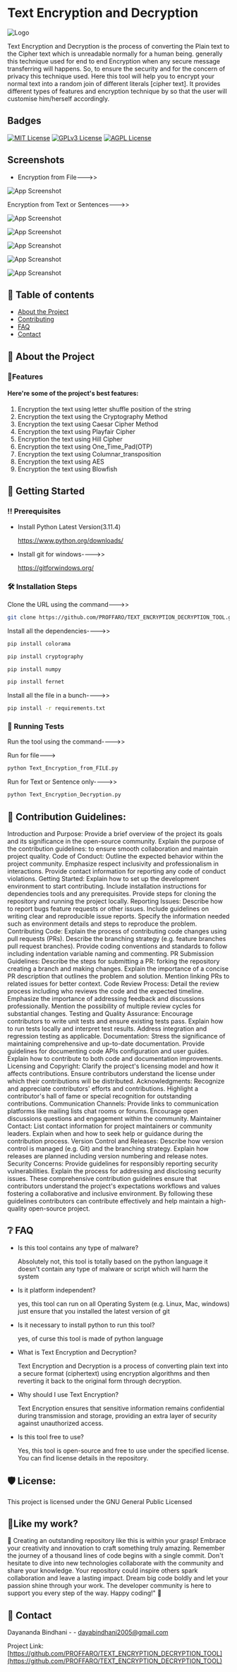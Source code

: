 
# Text Encryption and Decryption
![Logo](https://cdn-icons-png.flaticon.com/512/3470/3470475.png)


Text Encryption and Decryption is the process of converting the Plain text to the Cipher text which is unreadable normally for a human being. generally this technique used for end to end Encryption when any secure message transferring will happens. So, to ensure the security and for the concern of privacy this technique used. Here this tool will help you to encrypt your normal text into a random join of different literals [cipher text]. It provides different types of features and encryption technique by so that the user will customise him/herself accordingly.
## Badges

[![MIT License](https://img.shields.io/badge/Text_Encryption_and_Decryption-Tool-red.svg)](https://choosealicense.com/licenses/mit/)
[![GPLv3 License](https://img.shields.io/badge/License-GPL%20v3-green.svg)](https://opensource.org/licenses/)
[![AGPL License](https://img.shields.io/badge/Language-Python-blue.svg)](http://www.gnu.org/licenses/agpl-3.0)


## Screenshots

- Encryption from File--->>

![App Screenshot](https://snipboard.io/4ihomH.jpg)

Encryption from Text or Sentences--->>

![App Screenshot](https://snipboard.io/cKMVsJ.jpg)

![App Screenshot](https://snipboard.io/gxeZz2.jpg)

![App Screanshot](https://snipboard.io/6XPlRw.jpg)

![App Screanshot](https://snipboard.io/ykhcKX.jpg)

![App Screanshot](https://snipboard.io/brHuLF.jpg)


## 📒 Table of contents

- [About the Project](#star2-about-the-project)
- [Contributing](#wave-contributing)
- [FAQ](#grey_question-faq)
- [Contact](#handshake-contact)
## 🌟 About the Project

### 🎯Features

#### Here're some of the project's best features:

  1. Encryption the text using letter shuffle position of the string
  2. Encryption the text using the Cryptography Method
  3. Encryption the text using Caesar Cipher Method
  4. Encryption the text using Playfair Cipher
  5. Encryption the text using Hill Cipher
  6. Encryption the text using One_Time_Pad(OTP)
  7. Encryption the text using Columnar_transposition
  8. Encryption the text using AES
  9. Encryption the text using Blowfish
## 🧰 Getting Started

### ‼️ Prerequisites

- Install Python Latest Version(3.11.4)

  https://www.python.org/downloads/

- Install git for windows---->>
  
  https://gitforwindows.org/
### 🛠️ Installation Steps

Clone the URL using the command--->>
```bash
git clone https://github.com/PROFFARO/TEXT_ENCRYPTION_DECRYPTION_TOOL.git
```
Install all the dependencies---->>
```bash
pip install colorama
```

```bash
pip install cryptography
```

```bash
pip install numpy
```

```bash
pip install fernet
```
Install all the file in a bunch---->>
```bash
pip install -r requirements.txt
```


### 🧪 Running Tests

Run the tool using the command---->>

Run for file--->
```bash
python Text_Encryption_from_FILE.py
```
Run for Text or Sentence only---->>
```bash
python Text_Encryption_Decryption.py
```


## 👋 Contribution Guidelines:

Introduction and Purpose: Provide a brief overview of the project its goals and its significance in the open-source community. Explain the purpose of the contribution guidelines: to ensure smooth collaboration and maintain project quality. Code of Conduct: Outline the expected behavior within the project community. Emphasize respect inclusivity and professionalism in interactions. Provide contact information for reporting any code of conduct violations. Getting Started: Explain how to set up the development environment to start contributing. Include installation instructions for dependencies tools and any prerequisites. Provide steps for cloning the repository and running the project locally. Reporting Issues: Describe how to report bugs feature requests or other issues. Include guidelines on writing clear and reproducible issue reports. Specify the information needed such as environment details and steps to reproduce the problem. Contributing Code: Explain the process of contributing code changes using pull requests (PRs). Describe the branching strategy (e.g. feature branches pull request branches). Provide coding conventions and standards to follow including indentation variable naming and commenting. PR Submission Guidelines: Describe the steps for submitting a PR: forking the repository creating a branch and making changes. Explain the importance of a concise PR description that outlines the problem and solution. Mention linking PRs to related issues for better context. Code Review Process: Detail the review process including who reviews the code and the expected timeline. Emphasize the importance of addressing feedback and discussions professionally. Mention the possibility of multiple review cycles for substantial changes. Testing and Quality Assurance: Encourage contributors to write unit tests and ensure existing tests pass. Explain how to run tests locally and interpret test results. Address integration and regression testing as applicable. Documentation: Stress the significance of maintaining comprehensive and up-to-date documentation. Provide guidelines for documenting code APIs configuration and user guides. Explain how to contribute to both code and documentation improvements. Licensing and Copyright: Clarify the project's licensing model and how it affects contributions. Ensure contributors understand the license under which their contributions will be distributed. Acknowledgments: Recognize and appreciate contributors' efforts and contributions. Highlight a contributor's hall of fame or special recognition for outstanding contributions. Communication Channels: Provide links to communication platforms like mailing lists chat rooms or forums. Encourage open discussions questions and engagement within the community. Maintainer Contact: List contact information for project maintainers or community leaders. Explain when and how to seek help or guidance during the contribution process. Version Control and Releases: Describe how version control is managed (e.g. Git) and the branching strategy. Explain how releases are planned including version numbering and release notes. Security Concerns: Provide guidelines for responsibly reporting security vulnerabilities. Explain the process for addressing and disclosing security issues. These comprehensive contribution guidelines ensure that contributors understand the project's expectations workflows and values fostering a collaborative and inclusive environment. By following these guidelines contributors can contribute effectively and help maintain a high-quality open-source project.
## ❔ FAQ

- Is this tool contains any type of malware?
 
  Absolutely not, this tool is totally based on the python language it doesn't contain any type of malware or script which will harm the system
- Is it platform independent?
 
  yes, this tool can run on all Operating System (e.g. Linux, Mac, windows) just ensure that you installed the latest version of git
- Is it necessary to install python to run this tool?
 
  yes, of curse this tool is made of python language

- What is Text Encryption and Decryption?
  
   Text Encryption and Decryption is a process of converting plain text into a secure format (ciphertext) using encryption algorithms and then reverting it back to the original form through decryption.

-  Why should I use Text Encryption?
   
   Text Encryption ensures that sensitive information remains confidential during transmission and storage, providing an extra layer of security against unauthorized access.

- Is this tool free to use?
  
  Yes, this tool is open-source and free to use under the specified license. You can find license details in the repository.



## 🛡️ License:

This project is licensed under the GNU General Public Licensed

## 💖Like my work?

🚀 Creating an outstanding repository like this is within your grasp! Embrace your creativity and innovation to craft something truly amazing. Remember the journey of a thousand lines of code begins with a single commit. Don't hesitate to dive into new technologies collaborate with the community and share your knowledge. Your repository could inspire others spark collaboration and leave a lasting impact. Dream big code boldly and let your passion shine through your work. The developer community is here to support you every step of the way. Happy coding!" 🌟
## 🤝 Contact

Dayananda Bindhani - - dayabindhani2005@gmail.com

Project Link: [https://github.com/PROFFARO/TEXT_ENCRYPTION_DECRYPTION_TOOL](https://github.com/PROFFARO/TEXT_ENCRYPTION_DECRYPTION_TOOL)
